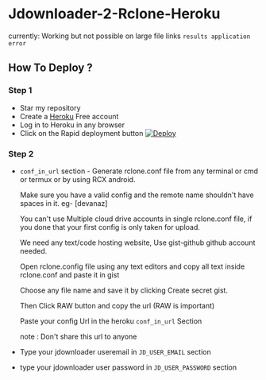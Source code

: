 # Jdownloader-2-Rclone-Heroku
currently: Working but not possible on large file links `results application error`
## How To Deploy ?
### Step 1
* Star my repository
* Create a [Heroku](https://dashboard.heroku.com/login) Free account
* Log in to Heroku in any browser
* Click on the Rapid deployment button [![Deploy](https://www.herokucdn.com/deploy/button.svg)](https://developeranaz.github.io/Jdownloader-2-Rclone-Heroku/random.html)

### Step 2 
* `conf_in_url` section -
    Generate rclone.conf file from any terminal or cmd or termux or by using RCX android.
    
    Make sure you have a valid config and the remote name shouldn't have spaces in it. eg- [devanaz]
    
    You can't use Multiple cloud drive accounts in single rclone.conf file, if you done that your first config is only taken for upload.
    
    We need any text/code hosting website, Use gist-github github account needed.
    
    Open rclone.config file using any text editors and copy all text inside rclone.conf and paste it in gist
    
    Choose any file name and save it by clicking Create secret gist.
    
    Then Click RAW button and copy the url (RAW is important)
    
    Paste your config Url in the heroku `conf_in_url` Section
    
    note : Don't share this url to anyone
    
* Type your jdownloader useremail in `JD_USER_EMAIL` section
* type your jdownloader user password in `JD_USER_PASSWORD` section

